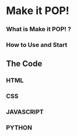 # Make it POP!

### What is Make it POP! ?


### How to Use and Start



## The Code


### HTML

### CSS

### JAVASCRIPT

### PYTHON